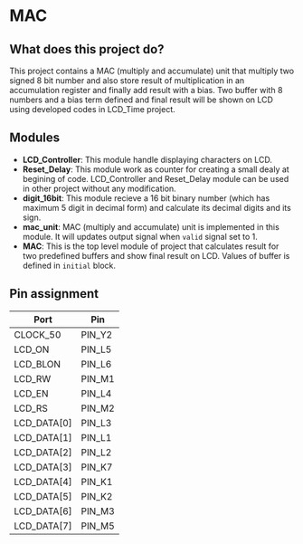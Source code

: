 # MAC

## What does this project do?
This project contains a MAC (multiply and accumulate) unit that multiply two signed 8 bit number and also store result of multiplication in an accumulation register and finally add result with a bias. Two buffer with 8 numbers and a bias term defined and final result will be shown on LCD using developed codes in LCD_Time project.

## Modules
- **LCD_Controller**: This module handle displaying characters on LCD.
- **Reset_Delay**: This module work as counter for creating a small dealy at begining of code. LCD_Controller and Reset_Delay module can be used in other project without any modification.
- **digit_16bit**: This module recieve a 16 bit binary number (which has maximum 5 digit in decimal form) and calculate its decimal digits and its sign.
- **mac_unit**: MAC (multiply and accumulate) unit is implemented in this module. It will updates output signal when `valid` signal set to 1.
- **MAC**: This is the top level module of project that calculates result for two predefined buffers and show final result on LCD. Values of buffer is defined in `initial` block.

## Pin assignment

| Port        | Pin         |
| ----------- | ----------- |
| CLOCK_50    | PIN_Y2      |
| LCD_ON      | PIN_L5     |
| LCD_BLON    | PIN_L6     |
| LCD_RW      | PIN_M1     |
| LCD_EN      | PIN_L4     |
| LCD_RS      | PIN_M2     |
| LCD_DATA[0] | PIN_L3     |
| LCD_DATA[1] | PIN_L1     |
| LCD_DATA[2] | PIN_L2     |
| LCD_DATA[3] | PIN_K7     |
| LCD_DATA[4] | PIN_K1     |
| LCD_DATA[5] | PIN_K2     |
| LCD_DATA[6] | PIN_M3     |
| LCD_DATA[7] | PIN_M5     |